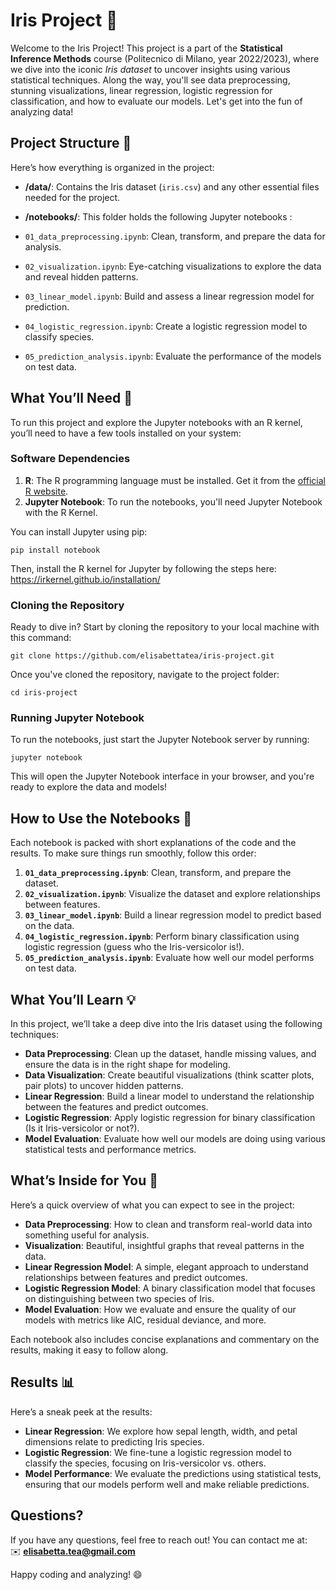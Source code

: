 # Iris Project 🌸

Welcome to the Iris Project! This project is a part of the **Statistical Inference Methods** course (Politecnico di Milano, year 2022/2023), where we dive into the iconic *Iris dataset* to uncover insights using various statistical techniques. Along the way, you'll see data preprocessing, stunning visualizations, linear regression, logistic regression for classification, and how to evaluate our models. Let's get into the fun of analyzing data!

## Project Structure 📁

Here’s how everything is organized in the project:


- **/data/**: Contains the Iris dataset (`iris.csv`) and any other essential files needed for the project.
- **/notebooks/**: This folder holds the following Jupyter notebooks :

- `01_data_preprocessing.ipynb`: Clean, transform, and prepare the data for analysis.
- `02_visualization.ipynb`: Eye-catching visualizations to explore the data and reveal hidden patterns.
- `03_linear_model.ipynb`: Build and assess a linear regression model for prediction.
- `04_logistic_regression.ipynb`: Create a logistic regression model to classify species.
- `05_prediction_analysis.ipynb`: Evaluate the performance of the models on test data.

## What You’ll Need 🔧

To run this project and explore the Jupyter notebooks with an R kernel, you’ll need to have a few tools installed on your system:

### Software Dependencies

1. **R**: The R programming language must be installed. Get it from the [official R website](https://cran.r-project.org/mirrors.html).
2. **Jupyter Notebook**: To run the notebooks, you'll need Jupyter Notebook with the R Kernel.

You can install Jupyter using pip:

```
pip install notebook
```

Then, install the R kernel for Jupyter by following the steps here:  
https://irkernel.github.io/installation/

### Cloning the Repository

Ready to dive in? Start by cloning the repository to your local machine with this command:

```
git clone https://github.com/elisabettatea/iris-project.git
```


Once you've cloned the repository, navigate to the project folder:

```
cd iris-project
```

### Running Jupyter Notebook

To run the notebooks, just start the Jupyter Notebook server by running:

```
jupyter notebook
```

This will open the Jupyter Notebook interface in your browser, and you're ready to explore the data and models!

## How to Use the Notebooks 📝

Each notebook is packed with short explanations of the code and the results. To make sure things run smoothly, follow this order:

1. **`01_data_preprocessing.ipynb`**: Clean, transform, and prepare the dataset.
2. **`02_visualization.ipynb`**: Visualize the dataset and explore relationships between features.
3. **`03_linear_model.ipynb`**: Build a linear regression model to predict based on the data.
4. **`04_logistic_regression.ipynb`**: Perform binary classification using logistic regression (guess who the Iris-versicolor is!).
5. **`05_prediction_analysis.ipynb`**: Evaluate how well our model performs on test data.

## What You’ll Learn 💡

In this project, we’ll take a deep dive into the Iris dataset using the following techniques:

- **Data Preprocessing**: Clean up the dataset, handle missing values, and ensure the data is in the right shape for modeling.
- **Data Visualization**: Create beautiful visualizations (think scatter plots, pair plots) to uncover hidden patterns.
- **Linear Regression**: Build a linear model to understand the relationship between the features and predict outcomes.
- **Logistic Regression**: Apply logistic regression for binary classification (Is it Iris-versicolor or not?).
- **Model Evaluation**: Evaluate how well our models are doing using various statistical tests and performance metrics.

## What’s Inside for You 🎁

Here’s a quick overview of what you can expect to see in the project:

- **Data Preprocessing**: How to clean and transform real-world data into something useful for analysis.
- **Visualization**: Beautiful, insightful graphs that reveal patterns in the data.
- **Linear Regression Model**: A simple, elegant approach to understand relationships between features and predict outcomes.
- **Logistic Regression Model**: A binary classification model that focuses on distinguishing between two species of Iris.
- **Model Evaluation**: How we evaluate and ensure the quality of our models with metrics like AIC, residual deviance, and more.

Each notebook also includes concise explanations and commentary on the results, making it easy to follow along.

## Results 📊

Here’s a sneak peek at the results:

- **Linear Regression**: We explore how sepal length, width, and petal dimensions relate to predicting Iris species.
- **Logistic Regression**: We fine-tune a logistic regression model to classify the species, focusing on Iris-versicolor vs. others.
- **Model Performance**: We evaluate the predictions using statistical tests, ensuring that our models perform well and make reliable predictions.

## Questions? 

If you have any questions, feel free to reach out! You can contact me at:  
✉️ **elisabetta.tea@gmail.com**

Happy coding and analyzing! 😄